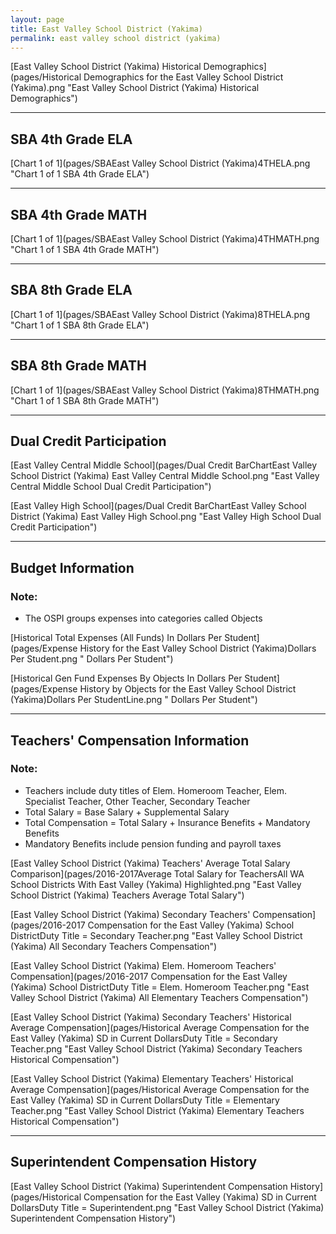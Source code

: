 ```yaml
---
layout: page
title: East Valley School District (Yakima)
permalink: east valley school district (yakima)
---
```



[East Valley School District (Yakima) Historical Demographics](pages/Historical Demographics for the East Valley School District (Yakima).png "East Valley School District (Yakima) Historical Demographics")

___

## SBA 4th Grade ELA

[Chart 1 of 1](pages/SBAEast Valley School District (Yakima)4THELA.png "Chart 1 of 1 SBA 4th Grade ELA")


___

## SBA 4th Grade MATH

[Chart 1 of 1](pages/SBAEast Valley School District (Yakima)4THMATH.png "Chart 1 of 1 SBA 4th Grade MATH")


___

## SBA 8th Grade ELA

[Chart 1 of 1](pages/SBAEast Valley School District (Yakima)8THELA.png "Chart 1 of 1 SBA 8th Grade ELA")


___

## SBA 8th Grade MATH

[Chart 1 of 1](pages/SBAEast Valley School District (Yakima)8THMATH.png "Chart 1 of 1 SBA 8th Grade MATH")


___

## Dual Credit Participation

[East Valley Central Middle School](pages/Dual Credit BarChartEast Valley School District (Yakima) East Valley Central Middle School.png "East Valley Central Middle School Dual Credit Participation")

[East Valley High School](pages/Dual Credit BarChartEast Valley School District (Yakima) East Valley High School.png "East Valley High School Dual Credit Participation")


___

## Budget Information
### Note:
- The OSPI groups expenses into categories called Objects

[Historical Total Expenses (All Funds) In Dollars Per Student](pages/Expense History for the East Valley School District (Yakima)Dollars Per Student.png " Dollars Per Student")

[Historical Gen Fund Expenses By Objects In Dollars Per Student](pages/Expense History by Objects for the East Valley School District (Yakima)Dollars Per StudentLine.png " Dollars Per Student")


___

## Teachers' Compensation Information
### Note:
- Teachers include duty titles of Elem. Homeroom Teacher, Elem. Specialist Teacher, Other Teacher, Secondary Teacher
- Total Salary = Base Salary + Supplemental Salary
- Total Compensation = Total Salary + Insurance Benefits + Mandatory Benefits
- Mandatory Benefits include pension funding and payroll taxes

[East Valley School District (Yakima) Teachers' Average Total Salary Comparison](pages/2016-2017Average Total Salary for TeachersAll WA School Districts With East Valley (Yakima) Highlighted.png "East Valley School District (Yakima) Teachers Average Total Salary")

[East Valley School District (Yakima) Secondary Teachers' Compensation](pages/2016-2017 Compensation for the East Valley (Yakima) School DistrictDuty Title = Secondary Teacher.png "East Valley School District (Yakima) All Secondary Teachers Compensation")

[East Valley School District (Yakima) Elem. Homeroom Teachers' Compensation](pages/2016-2017 Compensation for the East Valley (Yakima) School DistrictDuty Title = Elem. Homeroom Teacher.png "East Valley School District (Yakima) All Elementary Teachers Compensation")

[East Valley School District (Yakima) Secondary Teachers' Historical Average Compensation](pages/Historical Average Compensation for the East Valley (Yakima) SD in Current DollarsDuty Title = Secondary Teacher.png "East Valley School District (Yakima) Secondary Teachers Historical Compensation")

[East Valley School District (Yakima) Elementary Teachers' Historical Average Compensation](pages/Historical Average Compensation for the East Valley (Yakima) SD in Current DollarsDuty Title = Elementary Teacher.png "East Valley School District (Yakima) Elementary Teachers Historical Compensation")


___

## Superintendent Compensation History

[East Valley School District (Yakima) Superintendent Compensation History](pages/Historical Compensation for the East Valley (Yakima) SD in Current DollarsDuty Title = Superintendent.png "East Valley School District (Yakima) Superintendent Compensation History")

